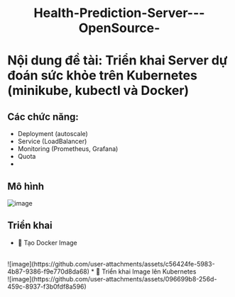 
<h1 align="center">Health-Prediction-Server---OpenSource-</h1>

# Nội dung đề tài: Triển khai Server dự đoán sức khỏe trên Kubernetes (minikube, kubectl và Docker)

## Các chức năng:
* Deployment (autoscale)
* Service (LoadBalancer)
* Monitoring (Prometheus, Grafana)
* Quota
* 
## Mô hình
![image](https://github.com/user-attachments/assets/faefd478-b885-4912-a3ac-3f5b452a0b22)

## Triển khai

* 👀 Tạo Docker Image
<br>
![image](https://github.com/user-attachments/assets/c56424fe-5983-4b87-9386-f9e770d8da68)
* 👀 Triển khai Image lên Kubernetes
<br>
![image](https://github.com/user-attachments/assets/096699b8-256d-459c-8937-f3b0fdf8a596)
